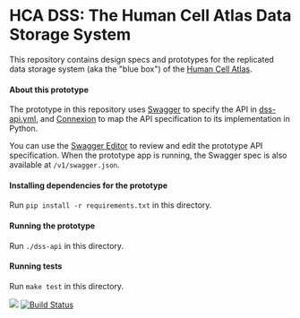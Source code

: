 # HCA DSS: The Human Cell Atlas Data Storage System

This repository contains design specs and prototypes for the
replicated data storage system (aka the "blue box") of
the [Human Cell Atlas](https://www.humancellatlas.org/).

#### About this prototype
The prototype in this repository uses [Swagger](http://swagger.io/) to specify the API in [dss-api.yml](dss-api.yml), and
[Connexion](https://github.com/zalando/connexion) to map the API specification to its implementation in Python.

You can use the
[Swagger Editor](http://editor.swagger.io/#/?import=https://raw.githubusercontent.com/HumanCellAtlas/data-store/master/dss-api.yml)
to review and edit the prototype API specification. When the prototype app is running, the Swagger spec is also available at
`/v1/swagger.json`.

#### Installing dependencies for the prototype
Run `pip install -r requirements.txt` in this directory.

#### Running the prototype
Run `./dss-api` in this directory.

#### Running tests
Run `make test` in this directory.

[![](https://img.shields.io/badge/slack-%23data--store-557EBF.svg)](https://humancellatlas.slack.com/messages/data-store/)
[![Build Status](https://travis-ci.org/HumanCellAtlas/data-store.svg?branch=master)](https://travis-ci.org/HumanCellAtlas/data-store)
